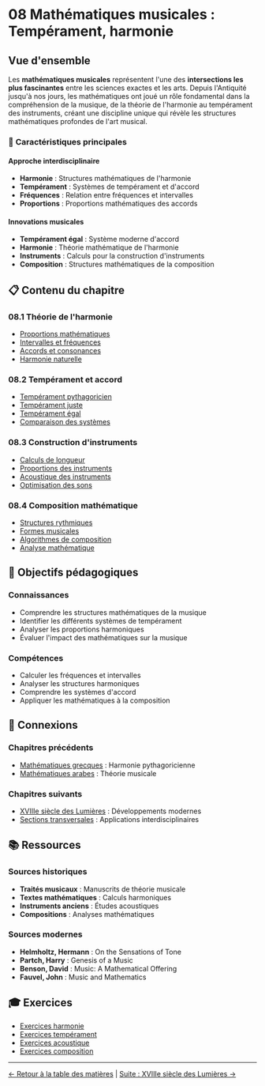 # 08 Mathématiques musicales : Tempérament, harmonie

## Vue d'ensemble

Les **mathématiques musicales** représentent l'une des **intersections les plus fascinantes** entre les sciences exactes et les arts. Depuis l'Antiquité jusqu'à nos jours, les mathématiques ont joué un rôle fondamental dans la compréhension de la musique, de la théorie de l'harmonie au tempérament des instruments, créant une discipline unique qui révèle les structures mathématiques profondes de l'art musical.

### 🎵 **Caractéristiques principales**

#### **Approche interdisciplinaire**
- **Harmonie** : Structures mathématiques de l'harmonie
- **Tempérament** : Systèmes de tempérament et d'accord
- **Fréquences** : Relation entre fréquences et intervalles
- **Proportions** : Proportions mathématiques des accords

#### **Innovations musicales**
- **Tempérament égal** : Système moderne d'accord
- **Harmonie** : Théorie mathématique de l'harmonie
- **Instruments** : Calculs pour la construction d'instruments
- **Composition** : Structures mathématiques de la composition

## 📋 **Contenu du chapitre**

### **08.1 Théorie de l'harmonie**
- [Proportions mathématiques](8.1_Theorie_Harmonie.md)
- [Intervalles et fréquences](8.1_Theorie_Harmonie.md)
- [Accords et consonances](8.1_Theorie_Harmonie.md)
- [Harmonie naturelle](8.1_Theorie_Harmonie.md)

### **08.2 Tempérament et accord**
- [Tempérament pythagoricien](8.2_Temperament_Accord.md)
- [Tempérament juste](8.2_Temperament_Accord.md)
- [Tempérament égal](8.2_Temperament_Accord.md)
- [Comparaison des systèmes](8.2_Temperament_Accord.md)

### **08.3 Construction d'instruments**
- [Calculs de longueur](8.3_Construction_Instruments.md)
- [Proportions des instruments](8.3_Construction_Instruments.md)
- [Acoustique des instruments](8.3_Construction_Instruments.md)
- [Optimisation des sons](8.3_Construction_Instruments.md)

### **08.4 Composition mathématique**
- [Structures rythmiques](8.4_Composition_Mathematique.md)
- [Formes musicales](8.4_Composition_Mathematique.md)
- [Algorithmes de composition](8.4_Composition_Mathematique.md)
- [Analyse mathématique](8.4_Composition_Mathematique.md)

## 🎯 **Objectifs pédagogiques**

### **Connaissances**
- Comprendre les structures mathématiques de la musique
- Identifier les différents systèmes de tempérament
- Analyser les proportions harmoniques
- Évaluer l'impact des mathématiques sur la musique

### **Compétences**
- Calculer les fréquences et intervalles
- Analyser les structures harmoniques
- Comprendre les systèmes d'accord
- Appliquer les mathématiques à la composition

## 🔗 **Connexions**

### **Chapitres précédents**
- [Mathématiques grecques](01_Grecs_antiques/README.md) : Harmonie pythagoricienne
- [Mathématiques arabes](03_Mathematiciens_Arabes/README.md) : Théorie musicale

### **Chapitres suivants**
- [XVIIIe siècle des Lumières](09_XVIIIe_Siecle_Lumieres/README.md) : Développements modernes
- [Sections transversales](Sections_Transversales/README.md) : Applications interdisciplinaires

## 📚 **Ressources**

### **Sources historiques**
- **Traités musicaux** : Manuscrits de théorie musicale
- **Textes mathématiques** : Calculs harmoniques
- **Instruments anciens** : Études acoustiques
- **Compositions** : Analyses mathématiques

### **Sources modernes**
- **Helmholtz, Hermann** : On the Sensations of Tone
- **Partch, Harry** : Genesis of a Music
- **Benson, David** : Music: A Mathematical Offering
- **Fauvel, John** : Music and Mathematics

## 🎓 **Exercices**

- [Exercices harmonie](Exercices_Harmonie.md)
- [Exercices tempérament](Exercices_Temperament.md)
- [Exercices acoustique](Exercices_Acoustique.md)
- [Exercices composition](Exercices_Composition.md)

---

[← Retour à la table des matières](../../README.md) | [Suite : XVIIIe siècle des Lumières →](../09_XVIIIe_Siecle_Lumieres/README.md)
